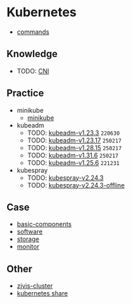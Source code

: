 # Kubernetes
* [commands](/commands/kubernetes/README.md)

## Knowledge
* TODO: [CNI](knowledge/k8s-CNI.md)

## Practice
* minikube
  + [minikube](preactice/minikube/README.md)
* kubeadm
  + TODO: [kubeadm-v1.23.3](preactice/kubeadm/v1.23.3/README.md) `220630`
  + TODO: [kubeadm-v1.23.17](preactice/kubeadm/v1.23.17/README.md) `250217`
  + TODO: [kubeadm-v1.28.15](preactice/kubeadm/v1.28.15/README.md) `250217`
  + TODO: [kubeadm-v1.31.6](preactice/kubeadm/v1.31.6/README.md) `250217`
  + TODO: [kubeadm-v1.25.6](preactice/kubeadm/v1.25.6/README.md) `221231`
* kubespray
  + TODO: [kubespray-v2.24.3](preactice/kubespray/v2.24.3/README.md)
  + TODO: [kubespray-v2.24.3-offline](preactice/kubespray/v2.24.3-offline/README.md)

## Case
* [basic-components](case/basic-components/README.md)
* [software](case/software/README.md)
* [storage](case/storage/README.md)
* [monitor](case/monitor/README.md)

## Other
* [zjvis-cluster](other/zjvis/README.md)
* [kubernetes share](other/share/README.md)
